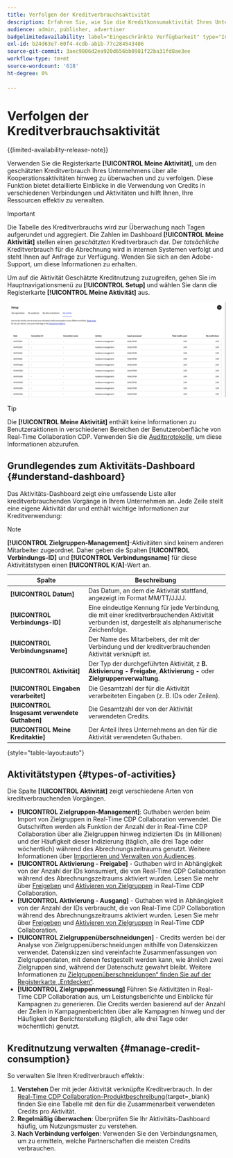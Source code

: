 ```yaml
---
title: Verfolgen der Kreditverbrauchsaktivität
description: Erfahren Sie, wie Sie die Kreditkonsumaktivität Ihres Unternehmens in Real-Time CDP Collaboration verfolgen.
audience: admin, publisher, advertiser
badgelimitedavailability: label="Eingeschränkte Verfügbarkeit" type="Informative" url="https://helpx.adobe.com/legal/product-descriptions/real-time-customer-data-platform-collaboration.html newtab=true"
exl-id: b24d63e7-60f4-4cdb-ab1b-77c284543486
source-git-commit: 3aec9806d2ea920d656bb0981f22ba31fd8ae3ee
workflow-type: tm+mt
source-wordcount: '618'
ht-degree: 0%

---
```


# Verfolgen der Kreditverbrauchsaktivität

{{limited-availability-release-note}}

Verwenden Sie die Registerkarte **[!UICONTROL Meine Aktivität]**, um den geschätzten Kreditverbrauch Ihres Unternehmens über alle Kooperationsaktivitäten hinweg zu überwachen und zu verfolgen. Diese Funktion bietet detaillierte Einblicke in die Verwendung von Credits in verschiedenen Verbindungen und Aktivitäten und hilft Ihnen, Ihre Ressourcen effektiv zu verwalten.

>[!IMPORTANT]
>
>Die Tabelle des Kreditverbrauchs wird zur Überwachung nach Tagen aufgerundet und aggregiert. Die Zahlen im Dashboard **[!UICONTROL Meine Aktivität]** stellen einen *geschätzten* Kreditverbrauch dar. Der *tatsächliche* Kreditverbrauch für die Abrechnung wird in internen Systemen verfolgt und steht Ihnen auf Anfrage zur Verfügung. Wenden Sie sich an den Adobe-Support, um diese Informationen zu erhalten.

Um auf die Aktivität Geschätzte Kreditnutzung zuzugreifen, gehen Sie im Hauptnavigationsmenü zu **[!UICONTROL Setup]** und wählen Sie dann die Registerkarte **[!UICONTROL Meine Aktivität]** aus.

![Mein Aktivitäts-Dashboard mit Details zum Kreditverbrauch](/help/assets/setup/my-activity-credits/activity-dashboard.png)

>[!TIP]
>
>Die **[!UICONTROL Meine Aktivität]** enthält keine Informationen zu Benutzeraktionen in verschiedenen Bereichen der Benutzeroberfläche von Real-Time Collaboration CDP. Verwenden Sie die [Auditprotokolle](/help/guide/setup/audit-logs.md), um diese Informationen abzurufen.

## Grundlegendes zum Aktivitäts-Dashboard {#understand-dashboard}

Das Aktivitäts-Dashboard zeigt eine umfassende Liste aller kreditverbrauchenden Vorgänge in Ihrem Unternehmen an. Jede Zeile stellt eine eigene Aktivität dar und enthält wichtige Informationen zur Kreditverwendung:

>[!NOTE]
>
>**[!UICONTROL Zielgruppen-Management]**-Aktivitäten sind keinem anderen Mitarbeiter zugeordnet. Daher geben die Spalten **[!UICONTROL Verbindungs-ID]** und **[!UICONTROL Verbindungsname]** für diese Aktivitätstypen einen **[!UICONTROL K/A]**-Wert an.

| Spalte | Beschreibung |
|------------|--------------|
| **[!UICONTROL Datum]** | Das Datum, an dem die Aktivität stattfand, angezeigt im Format MM/TT/JJJJ. |
| **[!UICONTROL Verbindungs-ID]** | Eine eindeutige Kennung für jede Verbindung, die mit einer kreditverbrauchenden Aktivität verbunden ist, dargestellt als alphanumerische Zeichenfolge. |
| **[!UICONTROL Verbindungsname]** | Der Name des Mitarbeiters, der mit der Verbindung und der kreditverbrauchenden Aktivität verknüpft ist. |
| **[!UICONTROL Aktivität]** | Der Typ der durchgeführten Aktivität, z **B. Aktivierung - Freigabe**, **Aktivierung -** oder **Zielgruppenverwaltung**. |
| **[!UICONTROL Eingaben verarbeitet]** | Die Gesamtzahl der für die Aktivität verarbeiteten Eingaben (z. B. IDs oder Zeilen). |
| **[!UICONTROL Insgesamt verwendete Guthaben]** | Die Gesamtzahl der von der Aktivität verwendeten Credits. |
| **[!UICONTROL Meine Kreditaktie]** | Der Anteil Ihres Unternehmens an den für die Aktivität verwendeten Guthaben. |

{style="table-layout:auto"}

## Aktivitätstypen {#types-of-activities}

Die Spalte **[!UICONTROL Aktivität]** zeigt verschiedene Arten von kreditverbrauchenden Vorgängen.

* **[!UICONTROL Zielgruppen-Management]**: Guthaben werden beim Import von Zielgruppen in Real-Time CDP Collaboration verwendet. Die Gutschriften werden als Funktion der Anzahl der in Real-Time CDP Collaboration über alle Zielgruppen hinweg indizierten IDs (in Millionen) und der Häufigkeit dieser Indizierung (täglich, alle drei Tage oder wöchentlich) während des Abrechnungszeitraums genutzt. Weitere Informationen über [Importieren und Verwalten von Audiences](/help/guide/setup/onboard-audiences.md).
* **[!UICONTROL Aktivierung - Freigabe]** - Guthaben wird in Abhängigkeit von der Anzahl der IDs konsumiert, die von Real-Time CDP Collaboration während des Abrechnungszeitraums aktiviert wurden. Lesen Sie mehr über [Freigeben](/help/guide/collaborate/share.md) und [Aktivieren von Zielgruppen](/help/guide/collaborate/activate.md) in Real-Time CDP Collaboration.
* **[!UICONTROL Aktivierung - Ausgang]** - Guthaben wird in Abhängigkeit von der Anzahl der IDs verbraucht, die von Real-Time CDP Collaboration während des Abrechnungszeitraums aktiviert wurden. Lesen Sie mehr über [Freigeben](/help/guide/collaborate/share.md) und [Aktivieren von Zielgruppen](/help/guide/collaborate/activate.md) in Real-Time CDP Collaboration.
* **[!UICONTROL Zielgruppenüberschneidungen]** - Credits werden bei der Analyse von Zielgruppenüberschneidungen mithilfe von Datenskizzen verwendet. Datenskizzen sind vereinfachte Zusammenfassungen von Zielgruppendaten, mit denen festgestellt werden kann, wie ähnlich zwei Zielgruppen sind, während der Datenschutz gewahrt bleibt. Weitere Informationen zu [Zielgruppenüberschneidungen“ finden Sie auf der Registerkarte „Entdecken“](/help/guide/collaborate/discover.md).
* **[!UICONTROL Zielgruppenmessung]** Führen Sie Aktivitäten in Real-Time CDP Collaboration aus, um Leistungsberichte und Einblicke für Kampagnen zu generieren. Die Credits werden basierend auf der Anzahl der Zeilen in Kampagnenberichten über alle Kampagnen hinweg und der Häufigkeit der Berichterstellung (täglich, alle drei Tage oder wöchentlich) genutzt.


<!--

**[!UICONTROL Audience Overlaps]** – Credits are consumed as a function of the number of matched IDs across 2 or more shared audiences throughout the billing period. Read more about [audience overlaps in the discover tab](/help/guide/collaborate/discover.md).

Collaboration Measurement – Credits are consumed as a function of the number of rows existing in campaign reports across all campaigns, and the frequency of that reporting (daily, every three days, or weekly).

-->


## Kreditnutzung verwalten {#manage-credit-consumption}

So verwalten Sie Ihren Kreditverbrauch effektiv:

1. **Verstehen** Der mit jeder Aktivität verknüpfte Kreditverbrauch. In der [Real-Time CDP Collaboration-Produktbeschreibung](https://helpx.adobe.com/legal/product-descriptions/real-time-customer-data-platform-collaboration.html){target=_blank} finden Sie eine Tabelle mit den für die Zusammenarbeit verwendeten Credits pro Aktivität.
2. **Regelmäßig überwachen**: Überprüfen Sie Ihr Aktivitäts-Dashboard häufig, um Nutzungsmuster zu verstehen.
3. **Nach Verbindung verfolgen**: Verwenden Sie den Verbindungsnamen, um zu ermitteln, welche Partnerschaften die meisten Credits verbrauchen.

<!--

## Pagination and navigation

The activity list is paginated to improve performance and readability. Use the navigation controls at the bottom of the table to move between pages and adjust how many records you can view at once.

-->
